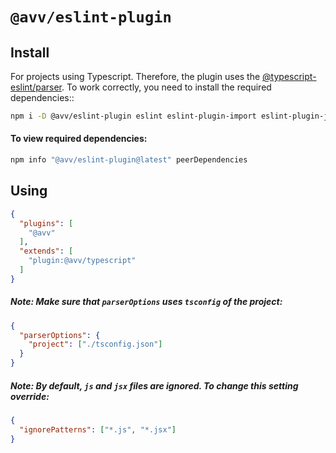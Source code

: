 # `@avv/eslint-plugin`

## Install

For projects using Typescript. Therefore, the plugin uses the [@typescript-eslint/parser](https://github.com/typescript-eslint/typescript-eslint/blob/master/packages/parser).
To work correctly, you need to install the required dependencies::

```sh
npm i -D @avv/eslint-plugin eslint eslint-plugin-import eslint-plugin-jsx-a11y eslint-plugin-react eslint-plugin-react-hooks eslint-config-airbnb eslint-config-airbnb-typescript @typescript-eslint/parser @typescript-eslint/eslint-plugin
```

#### To view required dependencies:

```sh
npm info "@avv/eslint-plugin@latest" peerDependencies
```

## Using

```json
{
  "plugins": [
    "@avv"
  ],
  "extends": [
    "plugin:@avv/typescript"
  ]
}
```

##### Note: Make sure that ```parserOptions``` uses ```tsconfig``` of the project:
```json
{
  "parserOptions": {
    "project": ["./tsconfig.json"]
  }
}
```

##### Note: By default, ```js``` and ```jsx``` files are ignored. To change this setting override:
```json
{
  "ignorePatterns": ["*.js", "*.jsx"]
}
```
